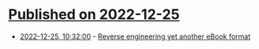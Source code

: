 # [Published on 2022-12-25](index.md)

* [2022-12-25, 10:32:00](https://news.ycombinator.com/item?id=34125958) - [Reverse engineering yet another eBook format](https://mijailovic.net/2022/12/25/hkpropel/)
